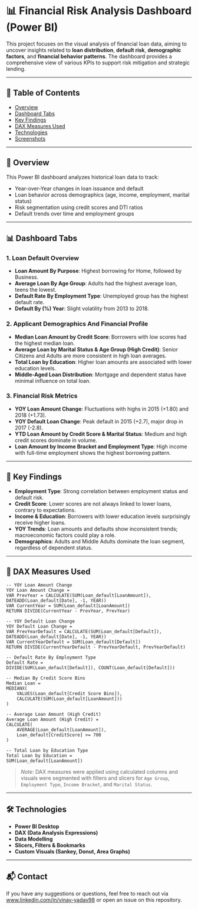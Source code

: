 
# 📊 Financial Risk Analysis Dashboard (Power BI)

This project focuses on the visual analysis of financial loan data, aiming to uncover insights related to **loan distribution**, **default risk**, **demographic factors**, and **financial behavior patterns**. The dashboard provides a comprehensive view of various KPIs to support risk mitigation and strategic lending.

---

## 📁 Table of Contents

- [Overview](#overview)
- [Dashboard Tabs](#dashboard-tabs)
- [Key Findings](#key-findings)
- [DAX Measures Used](#dax-measures-used)
- [Technologies](#technologies)
- [Screenshots](#screenshots)

---

## 📌 Overview

This Power BI dashboard analyzes historical loan data to track:
- Year-over-Year changes in loan issuance and default
- Loan behavior across demographics (age, income, employment, marital status)
- Risk segmentation using credit scores and DTI ratios
- Default trends over time and employment groups

---

## 📊 Dashboard Tabs

### 1. **Loan Default Overview**
- **Loan Amount By Purpose**: Highest borrowing for Home, followed by Business.
- **Average Loan By Age Group**: Adults had the highest average loan, teens the lowest.
- **Default Rate By Employment Type**: Unemployed group has the highest default rate.
- **Default By (%) Year**: Slight volatility from 2013 to 2018.

### 2. **Applicant Demographics And Financial Profile**
- **Median Loan Amount by Credit Score**: Borrowers with low scores had the highest median loan.
- **Average Loan by Marital Status & Age Group (High Credit)**: Senior Citizens and Adults are more consistent in high loan averages.
- **Total Loan by Education**: Higher loan amounts are associated with lower education levels.
- **Middle-Aged Loan Distribution**: Mortgage and dependent status have minimal influence on total loan.

### 3. **Financial Risk Metrics**
- **YOY Loan Amount Change**: Fluctuations with highs in 2015 (+1.80) and 2018 (+1.73).
- **YOY Default Loan Change**: Peak default in 2015 (+2.7), major drop in 2017 (-2.8).
- **YTD Loan Amount by Credit Score & Marital Status**: Medium and high credit scores dominate in volume.
- **Loan Amount by Income Bracket and Employment Type**: High income with full-time employment shows the highest borrowing pattern.

---

## 📌 Key Findings

- **Employment Type**: Strong correlation between employment status and default risk.
- **Credit Score**: Lower scores are not always linked to lower loans, contrary to expectations.
- **Income & Education**: Borrowers with lower education levels surprisingly receive higher loans.
- **YOY Trends**: Loan amounts and defaults show inconsistent trends; macroeconomic factors could play a role.
- **Demographics**: Adults and Middle Adults dominate the loan segment, regardless of dependent status.

---

## 🧮 DAX Measures Used

```dax
-- YOY Loan Amount Change
YOY Loan Amount Change = 
VAR PrevYear = CALCULATE(SUM(Loan_default[LoanAmount]), DATEADD(Loan_default[Date], -1, YEAR))
VAR CurrentYear = SUM(Loan_default[LoanAmount])
RETURN DIVIDE(CurrentYear - PrevYear, PrevYear)

-- YOY Default Loan Change
YOY Default Loan Change = 
VAR PrevYearDefault = CALCULATE(SUM(Loan_default[Default]), DATEADD(Loan_default[Date], -1, YEAR))
VAR CurrentYearDefault = SUM(Loan_default[Default])
RETURN DIVIDE(CurrentYearDefault - PrevYearDefault, PrevYearDefault)

-- Default Rate By Employment Type
Default Rate = 
DIVIDE(SUM(Loan_default[Default]), COUNT(Loan_default[Default]))

-- Median By Credit Score Bins
Median Loan = 
MEDIANX(
    VALUES(Loan_default[Credit Score Bins]),
    CALCULATE(SUM(Loan_default[LoanAmount]))
)

-- Average Loan Amount (High Credit)
Average Loan Amount (High Credit) = 
CALCULATE(
    AVERAGE(Loan_default[LoanAmount]),
    Loan_default[CreditScore] >= 700
)

-- Total Loan by Education Type
Total Loan by Education = 
SUM(Loan_default[LoanAmount])
```

> _Note_: DAX measures were applied using calculated columns and visuals were segmented with filters and slicers for `Age Group`, `Employment Type`, `Income Bracket`, and `Marital Status`.

---

## 🛠 Technologies

- **Power BI Desktop**
- **DAX (Data Analysis Expressions)**
- **Data Modelling**
- **Slicers, Filters & Bookmarks**
- **Custom Visuals (Sankey, Donut, Area Graphs)**

---



## 📬 Contact

If you have any suggestions or questions, feel free to reach out via www.linkedin.com/in/vinay-yadav98 or open an issue on this repository.
